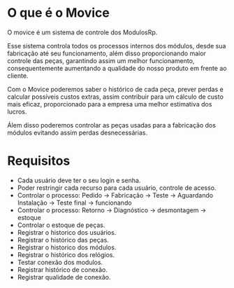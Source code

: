 
# O que é o Movice

O movice é um sistema de controle dos ModulosRp.  

Esse sistema controla todos os processos internos dos módulos, desde sua 
fabricação até seu funcionamento, além disso proporcionando maior controle das 
peças, garantindo assim um melhor funcionamento, consequentemente aumentando a 
qualidade do nosso produto em frente ao cliente. 

Com o Movice poderemos saber o histórico de cada peça, prever perdas e calcular 
possíveis custos extras, assim contribuir para um cálculo de custo mais eficaz, 
proporcionado para a empresa uma melhor estimativa dos lucros. 

Álem disso poderemos controlar as peças usadas para a fabricação dos módulos 
evitando assim perdas desnecessárias. 

# Requisitos

* Cada usuário deve ter o seu login e senha.
* Poder restringir cada recurso para cada usuário, controle de acesso.
* Controlar o processo:
  Pedido -> Fabricação -> Teste -> Aguardando Instalação -> Teste final -> funcionando
* Controlar o processo:
  Retorno -> Diagnóstico -> desmontagem -> estoque
* Controlar o estoque de peças. 
* Registrar o historico dos usuários.
* Registrar o histórico das peças.
* Registrar o historico dos módulos.
* Registrar o histórico dos relógios.
* Testar conexão dos modulos.
* Registrar histórico de conexão. 
* Registrar qualidade de conexão.
